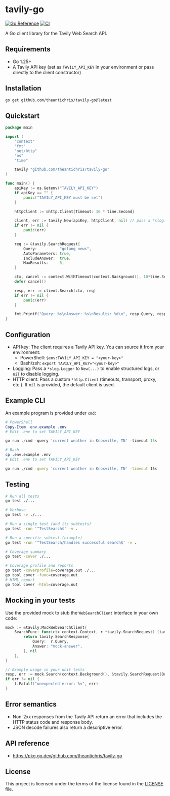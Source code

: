 # tavily-go

[![Go Reference](https://pkg.go.dev/badge/github.com/theantichris/tavily-go.svg)](https://pkg.go.dev/github.com/theantichris/tavily-go) [![CI](https://github.com/theantichris/tavily-go/actions/workflows/ci.yml/badge.svg?branch=main)](https://github.com/theantichris/tavily-go/actions/workflows/ci.yml)

A Go client library for the Tavily Web Search API.

## Requirements

- Go 1.25+
- A Tavily API key (set as `TAVILY_API_KEY` in your environment or pass directly to the client constructor)

## Installation

```sh
go get github.com/theantichris/tavily-go@latest
```

## Quickstart

```go
package main

import (
    "context"
    "fmt"
    "net/http"
    "os"
    "time"

    tavily "github.com/theantichris/tavily-go"
)

func main() {
    apiKey := os.Getenv("TAVILY_API_KEY")
    if apiKey == "" {
        panic("TAVILY_API_KEY must be set")
    }

    httpClient := &http.Client{Timeout: 10 * time.Second}

    client, err := tavily.New(apiKey, httpClient, nil) // pass a *slog.Logger instead of nil to enable structured logging
    if err != nil {
        panic(err)
    }

    req := &tavily.SearchRequest{
        Query:          "golang news",
        AutoParameters: true,
        IncludeAnswer:  true,
        MaxResults:     5,
    }

    ctx, cancel := context.WithTimeout(context.Background(), 10*time.Second)
    defer cancel()

    resp, err := client.Search(ctx, req)
    if err != nil {
        panic(err)
    }

    fmt.Printf("Query: %s\nAnswer: %s\nResults: %d\n", resp.Query, resp.Answer, len(resp.Results))
}
```

## Configuration

- API key: The client requires a Tavily API key. You can source it from your environment:
  - PowerShell: `$env:TAVILY_API_KEY = "<your-key>"`
  - Bash/zsh: `export TAVILY_API_KEY="<your-key>"`
- Logging: Pass a `*slog.Logger` to `New(...)` to enable structured logs, or `nil` to disable logging.
- HTTP client: Pass a custom `*http.Client` (timeouts, transport, proxy, etc.). If `nil` is provided, the default client is used.

## Example CLI

An example program is provided under `cmd`:

```powershell
# PowerShell
Copy-Item .env.example .env
# Edit .env to set TAVILY_API_KEY

go run ./cmd -query 'current weather in Knoxville, TN' -timeout 15s
```

```bash
# Bash
cp .env.example .env
# Edit .env to set TAVILY_API_KEY

go run ./cmd -query 'current weather in Knoxville, TN' -timeout 15s
```

## Testing

```sh
# Run all tests
go test ./...

# Verbose
go test -v ./...

# Run a single test (and its subtests)
go test -run '^TestSearch$' -v .

# Run a specific subtest (example)
go test -run '^TestSearch/handles successful search$' -v .

# Coverage summary
go test -cover ./...

# Coverage profile and reports
go test -coverprofile=coverage.out ./...
go tool cover -func=coverage.out
# HTML report
go tool cover -html=coverage.out
```

## Mocking in your tests

Use the provided mock to stub the `WebSearchClient` interface in your own code:

```go
mock := &tavily.MockWebSearchClient{
    SearchFunc: func(ctx context.Context, r *tavily.SearchRequest) (tavily.SearchResponse, error) {
        return tavily.SearchResponse{
            Query:  r.Query,
            Answer: "mock-answer",
        }, nil
    },
}

// Example usage in your unit tests
resp, err := mock.Search(context.Background(), &tavily.SearchRequest{Query: "test"})
if err != nil {
    t.Fatalf("unexpected error: %v", err)
}
```

## Error semantics

- Non-2xx responses from the Tavily API return an error that includes the HTTP status code and response body.
- JSON decode failures also return a descriptive error.

## API reference

- <https://pkg.go.dev/github.com/theantichris/tavily-go>

## License

This project is licensed under the terms of the license found in the [LICENSE](./LICENSE) file.

